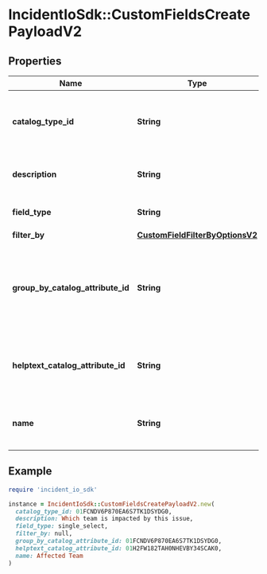 # IncidentIoSdk::CustomFieldsCreatePayloadV2

## Properties

| Name | Type | Description | Notes |
| ---- | ---- | ----------- | ----- |
| **catalog_type_id** | **String** | For catalog fields, the ID of the associated catalog type | [optional] |
| **description** | **String** | Description of the custom field |  |
| **field_type** | **String** | Type of custom field |  |
| **filter_by** | [**CustomFieldFilterByOptionsV2**](CustomFieldFilterByOptionsV2.md) |  | [optional] |
| **group_by_catalog_attribute_id** | **String** | For catalog fields, the ID of the attribute used to group catalog entries (if applicable) | [optional] |
| **helptext_catalog_attribute_id** | **String** | Which catalog attribute provides helptext for the options | [optional] |
| **name** | **String** | Human readable name for the custom field |  |

## Example

```ruby
require 'incident_io_sdk'

instance = IncidentIoSdk::CustomFieldsCreatePayloadV2.new(
  catalog_type_id: 01FCNDV6P870EA6S7TK1DSYDG0,
  description: Which team is impacted by this issue,
  field_type: single_select,
  filter_by: null,
  group_by_catalog_attribute_id: 01FCNDV6P870EA6S7TK1DSYDG0,
  helptext_catalog_attribute_id: 01H2FW182TAH0NHEVBY34SCAK0,
  name: Affected Team
)
```

